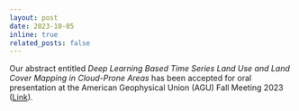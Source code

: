 ```yaml
---
layout: post
date: 2023-10-05
inline: true
related_posts: false
---
```


Our abstract entitled *Deep Learning Based Time Series Land Use and Land Cover Mapping in Cloud-Prone Areas* has been accepted for oral presentation at the American Geophysical Union (AGU) Fall Meeting 2023 ([Link](https://www.agu.org/Fall-Meeting)).

